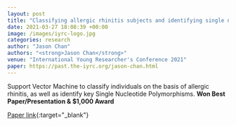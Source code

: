 ```yaml
---
layout: post
title: "Classifying allergic rhinitis subjects and identifying single nucleotide polymorphisms using a support vector machine approach"
date: 2021-03-27 18:08:39 +00:00
image: /images/iyrc-logo.jpg
categories: research
author: "Jason Chan"
authors: "<strong>Jason Chan</strong>"
venue: "International Young Researcher's Conference 2021"
paper: https://past.the-iyrc.org/jason-chan.html
---
```


Support Vector Machine to classify individuals on the basis of allergic rhinitis, as well as identify key Single Nucleotide Polymorphisms. **Won Best Paper/Presentation & $1,000 Award**

[Paper link](https://past.the-iyrc.org/jason-chan.html){:target="\_blank"}
